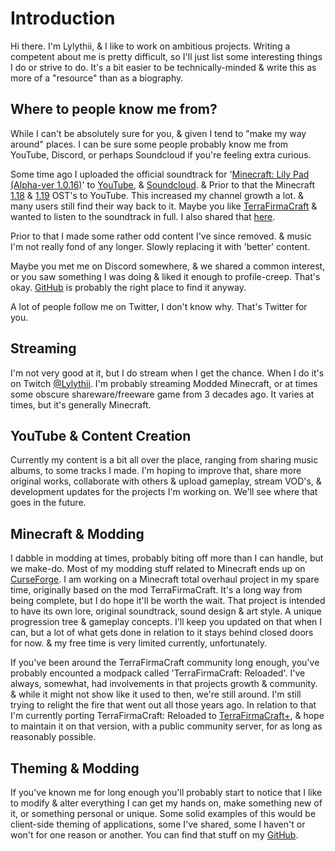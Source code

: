 # Introduction
Hi there. I'm Lylythii, & I like to work on ambitious projects.
Writing a competent about me is pretty difficult, so I'll just list some interesting things I do or strive to do.
It's a bit easier to be technically-minded & write this as more of a "resource" than as a biography.

## Where to people know me from?
While I can't be absolutely sure for you, & given I tend to "make my way around" places. I can be sure some people probably know me from YouTube, Discord, or perhaps Soundcloud if you're feeling extra curious.

Some time ago I uploaded the official soundtrack for '[Minecraft: Lily Pad (Alpha-ver 1.0.16)](https://www.youtube.com/channel/UCVWxjZ0nHFYNq7Iv7NiBvzQ)' to [YouTube](https://www.youtube.com/playlist?list=PL3BvUG7U9__lkhbUqYUTR81bqkXsiKeD2), & [Soundcloud](https://soundcloud.com/lylythii/sets/minecraft-alpha-1016-lilypad-ost). & Prior to that the Minecraft [1.18](https://youtu.be/T8FZLbFQAuY) & [1.19](https://youtu.be/9gxhESR1--A) OST's to YouTube.
This increased my channel growth a lot. & many users still find their way back to it.
Maybe you like [TerraFirmaCraft](https://curseforge.com/minecraft/mc-mods/TerraFirmaCraft) & wanted to listen to the soundtrack in full. I also shared that [here](https://youtu.be/QTclcZFbGN4).

Prior to that I made some rather odd content I've since removed. & music I'm not really fond of any longer. Slowly replacing it with 'better' content.

Maybe you met me on Discord somewhere, & we shared a common interest, or you saw something I was doing & liked it enough to profile-creep. That's okay. [GitHub](https://github.com/Lylythii) is probably the right place to find it anyway.

A lot of people follow me on Twitter, I don't know why. That's Twitter for you.

## Streaming
I'm not very good at it, but I do stream when I get the chance. When I do it's on Twitch [@Lylythii](https://twitch.tv/Lylythii). I'm probably streaming Modded Minecraft, or at times some obscure shareware/freeware game from 3 decades ago. It varies at times, but it's generally Minecraft.

## YouTube & Content Creation
Currently my content is a bit all over the place, ranging from sharing music albums, to some tracks I made.
I'm hoping to improve that, share more original works, collaborate with others & upload gameplay, stream VOD's, & development updates for the projects I'm working on.
We'll see where that goes in the future.

## Minecraft & Modding
I dabble in modding at times, probably biting off more than I can handle, but we make-do.
Most of my modding stuff related to Minecraft ends up on [CurseForge](https://curseforge.com/members/lylythii/projects).
I am working on a Minecraft total overhaul project in my spare time, originally based on the mod TerraFirmaCraft. It's a long way from being complete, but I do hope it'll be worth the wait.
That project is intended to have its own lore, original soundtrack, sound design & art style. A unique progression tree & gameplay concepts.
I'll keep you updated on that when I can, but a lot of what gets done in relation to it stays behind closed doors for now. & my free time is very limited currently, unfortunately.

If you've been around the TerraFirmaCraft community long enough, you've probably encounted a modpack called 'TerraFirmaCraft: Reloaded'.
I've always, somewhat, had involvements in that projects growth & community. & while it might not show like it used to then, we're still around.
I'm still trying to relight the fire that went out all those years ago.
In relation to that I'm currently porting TerraFirmaCraft: Reloaded to [TerraFirmaCraft+](https://curseforge.com/minecraft/mc-mods/tfcplus), & hope to maintain it on that version, with a public community server, for as long as reasonably possible.

## Theming & Modding
If you've known me for long enough you'll probably start to notice that I like to modify & alter everything I can get my hands on, make something new of it, or something personal or unique.
Some solid examples of this would be client-side theming of applications, some I've shared, some I haven't or won't for one reason or another.
You can find that stuff on my [GitHub](https://github.com/Lylythii).

